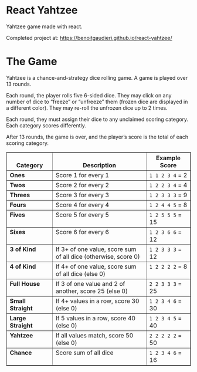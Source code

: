 # React Yahtzee

Yahtzee game made with react.

Completed project at: https://benoitgaudieri.github.io/react-yahtzee/

# The Game

Yahtzee is a chance-and-strategy dice rolling game. A game is played over 13 rounds.

Each round, the player rolls five 6-sided dice. They may click on any number of dice to “freeze” or “unfreeze” them (frozen dice are displayed in a different color). They may re-roll the unfrozen dice up to 2 times.

Each round, they must assign their dice to any unclaimed scoring category. Each category scores differently.

After 13 rounds, the game is over, and the player’s score is the total of each scoring category.

<table border="1" class="docutils">
<colgroup>
<col width="25%">
<col width="51%">
<col width="24%">
</colgroup>
<thead valign="bottom">
<tr class="row-odd"><th class="head">Category</th>
<th class="head">Description</th>
<th class="head">Example Score</th>
</tr>
</thead>
<tbody valign="top">
<tr class="row-even"><td><strong>Ones</strong></td>
<td>Score 1 for every 1</td>
<td><code class="docutils literal notranslate"><span class="pre">1</span> <span class="pre">1</span> <span class="pre">2</span> <span class="pre">3</span> <span class="pre">4</span></code> = 2</td>
</tr>
<tr class="row-odd"><td><strong>Twos</strong></td>
<td>Score 2 for every 2</td>
<td><code class="docutils literal notranslate"><span class="pre">1</span> <span class="pre">2</span> <span class="pre">2</span> <span class="pre">3</span> <span class="pre">4</span></code> = 4</td>
</tr>
<tr class="row-even"><td><strong>Threes</strong></td>
<td>Score 3 for every 3</td>
<td><code class="docutils literal notranslate"><span class="pre">1</span> <span class="pre">2</span> <span class="pre">3</span> <span class="pre">3</span> <span class="pre">3</span></code> = 9</td>
</tr>
<tr class="row-odd"><td><strong>Fours</strong></td>
<td>Score 4 for every 4</td>
<td><code class="docutils literal notranslate"><span class="pre">1</span> <span class="pre">2</span> <span class="pre">4</span> <span class="pre">4</span> <span class="pre">5</span></code> = 8</td>
</tr>
<tr class="row-even"><td><strong>Fives</strong></td>
<td>Score 5 for every 5</td>
<td><code class="docutils literal notranslate"><span class="pre">1</span> <span class="pre">2</span> <span class="pre">5</span> <span class="pre">5</span> <span class="pre">5</span></code> = 15</td>
</tr>
<tr class="row-odd"><td><strong>Sixes</strong></td>
<td>Score 6 for every 6</td>
<td><code class="docutils literal notranslate"><span class="pre">1</span> <span class="pre">2</span> <span class="pre">3</span> <span class="pre">6</span> <span class="pre">6</span></code> = 12</td>
</tr>
<tr class="row-even"><td><strong>3 of Kind</strong></td>
<td>If 3+ of one value, score sum of all
dice (otherwise, score 0)</td>
<td><code class="docutils literal notranslate"><span class="pre">1</span> <span class="pre">2</span> <span class="pre">3</span> <span class="pre">3</span> <span class="pre">3</span></code> = 12</td>
</tr>
<tr class="row-odd"><td><strong>4 of Kind</strong></td>
<td>If 4+ of one value, score sum of all
dice (else 0)</td>
<td><code class="docutils literal notranslate"><span class="pre">1</span> <span class="pre">2</span> <span class="pre">2</span> <span class="pre">2</span> <span class="pre">2</span></code> = 8</td>
</tr>
<tr class="row-even"><td><strong>Full House</strong></td>
<td>If 3 of one value and 2 of another,
score 25 (else 0)</td>
<td><code class="docutils literal notranslate"><span class="pre">2</span> <span class="pre">2</span> <span class="pre">3</span> <span class="pre">3</span> <span class="pre">3</span></code> = 25</td>
</tr>
<tr class="row-odd"><td><strong>Small Straight</strong></td>
<td>If 4+ values in a row, score 30
(else 0)</td>
<td><code class="docutils literal notranslate"><span class="pre">1</span> <span class="pre">2</span> <span class="pre">3</span> <span class="pre">4</span> <span class="pre">6</span></code> = 30</td>
</tr>
<tr class="row-even"><td><strong>Large Straight</strong></td>
<td>If 5 values in a row, score 40
(else 0)</td>
<td><code class="docutils literal notranslate"><span class="pre">1</span> <span class="pre">2</span> <span class="pre">3</span> <span class="pre">4</span> <span class="pre">5</span></code> = 40</td>
</tr>
<tr class="row-odd"><td><strong>Yahtzee</strong></td>
<td>If all values match, score 50 (else 0)</td>
<td><code class="docutils literal notranslate"><span class="pre">2</span> <span class="pre">2</span> <span class="pre">2</span> <span class="pre">2</span> <span class="pre">2</span></code> = 50</td>
</tr>
<tr class="row-even"><td><strong>Chance</strong></td>
<td>Score sum of all dice</td>
<td><code class="docutils literal notranslate"><span class="pre">1</span> <span class="pre">2</span> <span class="pre">3</span> <span class="pre">4</span> <span class="pre">6</span></code> = 16</td>
</tr>
</tbody>
</table>
